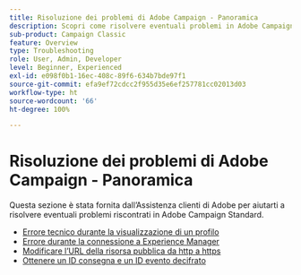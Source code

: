 ```yaml
---
title: Risoluzione dei problemi di Adobe Campaign - Panoramica
description: Scopri come risolvere eventuali problemi in Adobe Campaign.
sub-product: Campaign Classic
feature: Overview
type: Troubleshooting
role: User, Admin, Developer
level: Beginner, Experienced
exl-id: e098f0b1-16ec-408c-89f6-634b7bde97f1
source-git-commit: efa9ef72cdcc2f955d35e6ef257781cc02013d03
workflow-type: ht
source-wordcount: '66'
ht-degree: 100%

---
```


# Risoluzione dei problemi di Adobe Campaign - Panoramica

Questa sezione è stata fornita dall’Assistenza clienti di Adobe per aiutarti a risolvere eventuali problemi riscontrati in Adobe Campaign Standard.

* [Errore tecnico durante la visualizzazione di un profilo](/help/troubleshoot/technical-error-while-viewing-profile.md)
* [Errore durante la connessione a Experience Manager](/help/troubleshoot/error-aem-connection.md)
* [Modificare l’URL della risorsa pubblica da http a https](/help/troubleshoot/change-public-resource-url.md)
* [Ottenere un ID consegna e un ID evento decifrato](/help/troubleshoot/decrypted-eventid-and-deliveryid.md)


